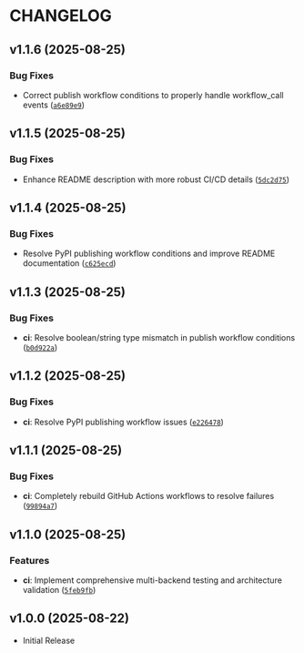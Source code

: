 # CHANGELOG

<!-- version list -->

## v1.1.6 (2025-08-25)

### Bug Fixes

- Correct publish workflow conditions to properly handle workflow_call events
  ([`a6e89e9`](https://github.com/soren-n/qt-web-bridge/commit/a6e89e96393942c11afc6bec8670bf10e4390eec))


## v1.1.5 (2025-08-25)

### Bug Fixes

- Enhance README description with more robust CI/CD details
  ([`5dc2d75`](https://github.com/soren-n/qt-web-bridge/commit/5dc2d75831a7eb81780ffbf56a9e19a7da4ff523))


## v1.1.4 (2025-08-25)

### Bug Fixes

- Resolve PyPI publishing workflow conditions and improve README documentation
  ([`c625ecd`](https://github.com/soren-n/qt-web-bridge/commit/c625ecd29c15720c3c08f6c3d0184f057cbc5fbf))


## v1.1.3 (2025-08-25)

### Bug Fixes

- **ci**: Resolve boolean/string type mismatch in publish workflow conditions
  ([`b0d922a`](https://github.com/soren-n/qt-web-bridge/commit/b0d922a604ea93aa665ac9a83505472eed249f07))


## v1.1.2 (2025-08-25)

### Bug Fixes

- **ci**: Resolve PyPI publishing workflow issues
  ([`e226478`](https://github.com/soren-n/qt-web-bridge/commit/e2264789c3e2a67f7e4d61021f9b8f51b05b1059))


## v1.1.1 (2025-08-25)

### Bug Fixes

- **ci**: Completely rebuild GitHub Actions workflows to resolve failures
  ([`99894a7`](https://github.com/soren-n/qt-web-bridge/commit/99894a7d4aa5615ca62efaf1040c5566f5167b51))


## v1.1.0 (2025-08-25)

### Features

- **ci**: Implement comprehensive multi-backend testing and architecture validation
  ([`5feb9fb`](https://github.com/soren-n/qt-web-bridge/commit/5feb9fb934e7486636bdab1774b6982f3c72de6c))


## v1.0.0 (2025-08-22)

- Initial Release
